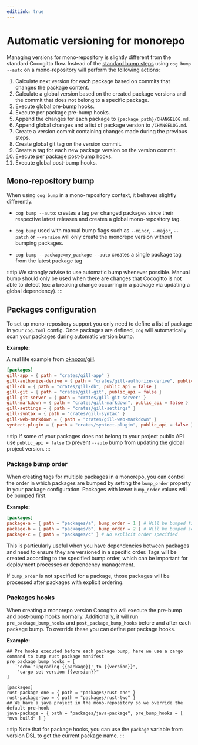 ```yaml
---
editLink: true
---
```


# Automatic versioning for monorepo

Managing versions for mono-repository is slightly different from the standard Cocogitto flow.
Instead of the [standard bump steps](#automatic-versioning) using `cog bump --auto` on a mono-repository will
perform the following actions:

1. Calculate next version for each package based on commits that changes the package content.
2. Calculate a global version based on the created package versions and the commit that does not belong to a specific package.
3. Execute global pre-bump hooks.
4. Execute per package pre-bump hooks.
5. Append the changes for each package to `{package_path}/CHANGELOG.md`.
6. Append global changes and a list of package version to `/CHANGELOG.md`.
7. Create a version commit containing changes made during the previous steps.
8. Create global git tag on the version commit.
9. Create a tag for each new package version on the version commit.
10. Execute per package post-bump hooks.
11. Execute global post-bump hooks.

## Mono-repository bump

When using `cog bump` in a mono-repository context, it behaves slightly differently.

- `cog bump --auto`: creates a tag per changed packages since their respective latest releases and creates a global
  mono-repository tag.
- `cog bump` used with manual bump flags such as `--minor`, `--major`, `--patch` or `--version` will only
  create the monorepo version without bumping packages.

- `cog bump --package=my_package --auto` creates a single package tag from the latest package tag

:::tip
We strongly advise to use automatic bump whenever possible. Manual bump should only be used when there are changes that
Cocogitto is not able to detect (ex: a breaking change occurring in a package via updating a global dependency).
:::

## Packages configuration

To set up mono-repository support you only need to define a list of package in your `cog.toml`
config. Once packages are defined, `cog` will automatically scan your packages during automatic version bump.

**Example:**

A real life example from [oknozor/gill](https://github.com/oknozor/gill/blob/main/cog.toml).

```toml
[packages]
gill-app = { path = "crates/gill-app" }
gill-authorize-derive = { path = "crates/gill-authorize-derive", public_api = false }
gill-db = { path = "crates/gill-db", public_api = false }
gill-git = { path = "crates/gill-git", public_api = false }
gill-git-server = { path = "crates/gill-git-server" }
gill-markdown = { path = "crates/gill-markdown", public_api = false }
gill-settings = { path = "crates/gill-settings" }
gill-syntax = { path = "crates/gill-syntax" }
gill-web-markdown = { path = "crates/gill-web-markdown" }
syntect-plugin = { path = "crates/syntect-plugin", public_api = false }
```

:::tip
If some of your packages does not belong to your project public API use `public_api = false` to prevent `--auto` bump
from updating the global project version.
:::

### Package bump order

When creating tags for multiple packages in a monorepo, you can control the order in which packages are bumped by setting the `bump_order` property in your package configuration. Packages with lower `bump_order` values will be bumped first.

**Example:**

```toml
[packages]
package-a = { path = "packages/a", bump_order = 1 } # Will be bumped first
package-b = { path = "packages/b", bump_order = 2 } # Will be bumped second
package-c = { path = "packages/c" } # No explicit order specified
```

This is particularly useful when you have dependencies between packages and need to ensure they are versioned in a specific order. Tags will be created according to the specified bump order, which can be important for deployment processes or dependency management.

If `bump_order` is not specified for a package, those packages will be processed after packages with explicit ordering.

### Packages hooks

When creating a monorepo version Cocogitto will execute the pre-bump and post-bump hooks normally. Additionally, it will
run `pre_package_bump_hooks` and `post_package_bump_hooks` before and after each package bump.
To override these you can define per package hooks.

**Example:**

```shell
## Pre hooks executed before each package bump, here we use a cargo command to bump rust package manifest
pre_package_bump_hooks = [
    "echo 'upgrading {{package}}' to {{version}}",
    "cargo set-version {{version}}"
]

[packages]
rust-package-one = { path = "packages/rust-one" }
rust-package-two = { path = "packages/rust-two" }
## We have a java project in the mono-repository so we override the default pre-hook
java-package = { path = "packages/java-package", pre_bump_hooks = [ "mvn build" ] }
```

:::tip
Note that for package hooks, you can use the `package` variable from version DSL to get the current package name.
:::
